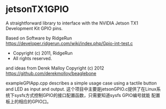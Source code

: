 # jetsonTX1GPIO
A straightforward library to interface with the NVIDIA Jetson TX1 Development Kit GPIO  pins.

Based on Software by RidgeRun
https://developer.ridgerun.com/wiki/index.php/Gpio-int-test.c
 * Copyright (c) 2011, RidgeRun
 * All rights reserved.

and ideas from Derek Malloy Copyright (c) 2012
https://github.com/derekmolloy/beaglebone

exampleGPIApp.cpp describes a simple usage case using a tactile button and LED as input and output.
这个项目中主要是jetsonGPIO.c提供了在Linux系统下sysfs方式控制GPIO的接口配置函数，只需要知道sysfs GPIO编号就能
配置板上的相应的GPIO口。
